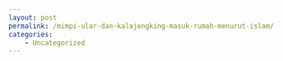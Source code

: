 ```yaml
---
layout: post
permalink: /mimpi-ular-dan-kalajengking-masuk-rumah-menurut-islam/
categories:
    - Uncategorized
---
```


